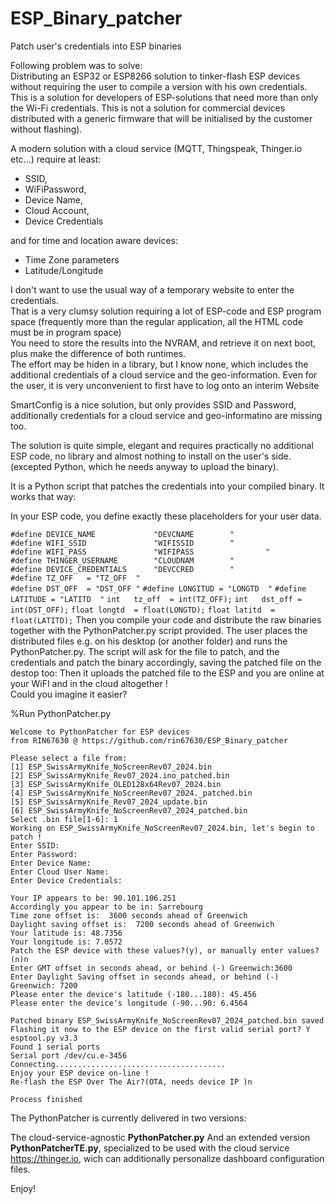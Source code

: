 # ESP_Binary_patcher
Patch user's credentials into ESP binaries

Following problem was to solve:  
Distributing an ESP32 or ESP8266 solution to tinker-flash ESP devices without requiring the user to compile a version with his own credentials.  
This is a solution for developers of ESP-solutions that need more than only the Wi-Fi credentials.
This is not a solution for commercial devices distributed with a generic firmware that will be initialised by the customer without flashing).  
  
A modern solution with a cloud service (MQTT, Thingspeak, Thinger.io etc...) require at least: 
* SSID, 
* WiFiPassword, 
* Device Name, 
* Cloud Account, 
* Device Credentials  

and for time and location aware devices:  
* Time Zone parameters
* Latitude/Longitude

I don't want to use the usual way of a temporary website to enter the credentials.  
That is a very clumsy solution requiring a lot of ESP-code and ESP program space (frequently more than the regular application, all the HTML code must be in program space)  
You need to store the results into the NVRAM, and retrieve it on next boot, plus make the difference of both runtimes.  
The effort may be hiden in a library, but I know none, which includes the additional credentials of a cloud service and the geo-information.
Even for the user, it is very unconvenient to first have to log onto an interim Website

SmartConfig is a nice solution, but only provides SSID and Password, additionally credentials for a cloud service and geo-informatino are missing too. 

The solution is quite simple, elegant and requires practically no additional ESP code, no library and almost nothing to install on the user's side.
(excepted Python, which he needs anyway to upload the binary).

It is a Python script that patches the credentials into your compiled binary.
It works that way:

In your ESP code, you define exactly these placeholders for your user data.

  `#define DEVICE_NAME             "DEVCNAME        "`   
  `#define WIFI_SSID               "WIFISSID        "`   
  `#define WIFI_PASS               "WIFIPASS                "`   
  `#define THINGER_USERNAME        "CLOUDNAM        "`    
  `#define DEVICE_CREDENTIALS      "DEVCCRED        "`   
  `#define TZ_OFF   = "TZ_OFF  "`       
  `#define DST_OFF  = "DST_OFF "`
  `#define LONGITUD = "LONGTD  "`
  `#define LATITUDE = "LATITD  "`
  `int   tz_off  = int(TZ_OFF);`
  `int   dst_off = int(DST_OFF);`
  `float longtd  = float(LONGTD);`
  `float latitd  = float(LATITD);`
Then you compile your code and distribute the raw binaries together with the PythonPatcher.py script provided.
The user places the distributed files e.g. on his desktop (or another folder) and runs the PythonPatcher.py.
The script will ask for the file to patch, and the credentials and patch the binary accordingly, saving the patched file on the destop too:
Then it uploads the patched file to the ESP and you are online at your WiFI and in the cloud altogether !  
Could you imagine it easier?  

%Run PythonPatcher.py

    Welcome to PythonPatcher for ESP devices 
    from RIN67630 @ https://github.com/rin67630/ESP_Binary_patcher

    Please select a file from: 
    [1] ESP_SwissArmyKnife_NoScreenRev07_2024.bin
    [2] ESP_SwissArmyKnife_Rev07_2024.ino_patched.bin
    [3] ESP_SwissArmyKnife_OLED128x64Rev07_2024.bin
    [4] ESP_SwissArmyKnife_NoScreenRev07_2024._patched.bin
    [5] ESP_SwissArmyKnife_Rev07_2024_update.bin
    [6] ESP_SwissArmyKnife_NoScreenRev07_2024_patched.bin
    Select .bin file[1-6]: 1
    Working on ESP_SwissArmyKnife_NoScreenRev07_2024.bin, let's begin to patch !
    Enter SSID:
    Enter Password:
    Enter Device Name:
    Enter Cloud User Name:
    Enter Device Credentials:

    Your IP appears to be: 90.101.106.251
    Accordingly you appear to be in: Sarrebourg
    Time zone offset is:  3600 seconds ahead of Greenwich
    Daylight saving offset is:  7200 seconds ahead of Greenwich
    Your latitude is: 48.7356
    Your longitude is: 7.0572
    Patch the ESP device with these values?(y), or manually enter values?(n)n
    Enter GMT offset in seconds ahead, or behind (-) Greenwich:3600
    Enter Daylight Saving offset in seconds ahead, or behind (-) Greenwich: 7200
    Please enter the device's latitude (-180...180): 45.456
    Please enter the device's longitude (-90...90: 6.4564

    Patched binary ESP_SwissArmyKnife_NoScreenRev07_2024_patched.bin saved
    Flashing it now to the ESP device on the first valid serial port? Y
    esptool.py v3.3
    Found 1 serial ports
    Serial port /dev/cu.e-3456
    Connecting......................................
    Enjoy your ESP device on-line ! 
    Re-flash the ESP Over The Air?(OTA, needs device IP )n

    Process finished 

The PythonPatcher is currently delivered in two versions:

The cloud-service-agnostic __PythonPatcher.py__
And an extended version __PythonPatcherTE.py__, specialized to be used with the cloud service   
https://thinger.io, wich can additionally personalize dashboard configuration files. 

Enjoy!
